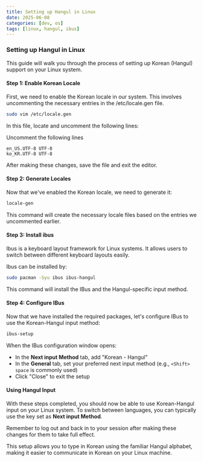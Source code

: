 ```yaml
---
title: Setting up Hangul in Linux
date: 2025-06-08
categories: [dev, os]
tags: [linux, hangul, ibus]
---
```


### Setting up Hangul in Linux

This guide will walk you through the process of setting up Korean (Hangul) support on your Linux system.

#### Step 1: Enable Korean Locale

First, we need to enable the Korean locale in our system. This involves uncommenting the necessary entries in the /etc/locale.gen file.

```bash
sudo vim /etc/locale.gen
```

In this file, locate and uncomment the following lines:

Uncomment the following lines
```text
en_US.UTF-8 UTF-8
ko_KR.UTF-8 UTF-8
```

After making these changes, save the file and exit the editor.

#### Step 2: Generate Locales

Now that we've enabled the Korean locale, we need to generate it:

```bash
locale-gen
```

This command will create the necessary locale files based on the entries we uncommented earlier.

#### Step 3: Install ibus

Ibus is a keyboard layout framework for Linux systems. It allows users to switch between different keyboard layouts easily.

Ibus can be installed by:

```bash
sudo pacman -Syu ibus ibus-hangul
```

This command will install the IBus and the Hangul-specific input method.

#### Step 4: Configure IBus

Now that we have installed the required packages, let's configure IBus to use the Korean-Hangul input method:

```bash
ibus-setup
```

When the IBus configuration window opens:

- In the **Next input Method** tab, add "Korean - Hangul"
- In the **General** tab, set your preferred next input method (e.g., `<Shift> space` is commonly used)
- Click "Close" to exit the setup

#### Using Hangul Input

With these steps completed, you should now be able to use Korean-Hangul input on your Linux system. To switch between languages, you can typically use the
key set as **Next input Method**.  

Remember to log out and back in to your session after making these changes for them to take full effect.

This setup allows you to type in Korean using the familiar Hangul alphabet, making it easier to communicate in Korean on your Linux machine.


